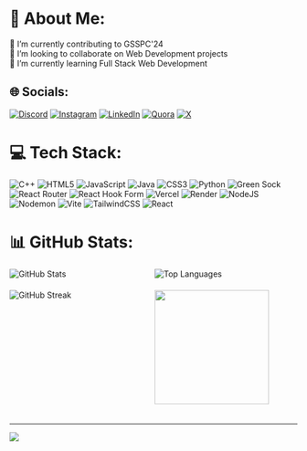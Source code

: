 # 💫 About Me:
🔭 I’m currently contributing to GSSPC'24<br>👯 I’m looking to collaborate on Web Development projects<br>🌱 I’m currently learning Full Stack Web Development


## 🌐 Socials:
[![Discord](https://img.shields.io/badge/Discord-%237289DA.svg?logo=discord&logoColor=white)](https://discord.gg/singh3558) [![Instagram](https://img.shields.io/badge/Instagram-%23E4405F.svg?logo=Instagram&logoColor=white)](https://instagram.com/singhchetan108) [![LinkedIn](https://img.shields.io/badge/LinkedIn-%230077B5.svg?logo=linkedin&logoColor=white)](https://linkedin.com/in/chetan-singh-168564251) [![Quora](https://img.shields.io/badge/Quora-%23B92B27.svg?logo=Quora&logoColor=white)](https://quora.com/profile/Chetan-Singh-993) [![X](https://img.shields.io/badge/X-black.svg?logo=X&logoColor=white)](https://x.com/Chetan90411) 

# 💻 Tech Stack:
![C++](https://img.shields.io/badge/c++-%2300599C.svg?style=for-the-badge&logo=c%2B%2B&logoColor=white) ![HTML5](https://img.shields.io/badge/html5-%23E34F26.svg?style=for-the-badge&logo=html5&logoColor=white) ![JavaScript](https://img.shields.io/badge/javascript-%23323330.svg?style=for-the-badge&logo=javascript&logoColor=%23F7DF1E) ![Java](https://img.shields.io/badge/java-%23ED8B00.svg?style=for-the-badge&logo=openjdk&logoColor=white) ![CSS3](https://img.shields.io/badge/css3-%231572B6.svg?style=for-the-badge&logo=css3&logoColor=white) ![Python](https://img.shields.io/badge/python-3670A0?style=for-the-badge&logo=python&logoColor=ffdd54) ![Green Sock](https://img.shields.io/badge/green%20sock-88CE02?style=for-the-badge&logo=greensock&logoColor=white) ![React Router](https://img.shields.io/badge/React_Router-CA4245?style=for-the-badge&logo=react-router&logoColor=white) ![React Hook Form](https://img.shields.io/badge/React%20Hook%20Form-%23EC5990.svg?style=for-the-badge&logo=reacthookform&logoColor=white) ![Vercel](https://img.shields.io/badge/vercel-%23000000.svg?style=for-the-badge&logo=vercel&logoColor=white) ![Render](https://img.shields.io/badge/Render-%46E3B7.svg?style=for-the-badge&logo=render&logoColor=white) ![NodeJS](https://img.shields.io/badge/node.js-6DA55F?style=for-the-badge&logo=node.js&logoColor=white) ![Nodemon](https://img.shields.io/badge/NODEMON-%23323330.svg?style=for-the-badge&logo=nodemon&logoColor=%BBDEAD) ![Vite](https://img.shields.io/badge/vite-%23646CFF.svg?style=for-the-badge&logo=vite&logoColor=white) ![TailwindCSS](https://img.shields.io/badge/tailwindcss-%2338B2AC.svg?style=for-the-badge&logo=tailwind-css&logoColor=white) ![React](https://img.shields.io/badge/react-%2320232a.svg?style=for-the-badge&logo=react&logoColor=%2361DAFB)
# 📊 GitHub Stats:

<div style="display: grid; grid-template-columns: repeat(2, 1fr); gap: 20px;">
  <img src="https://github-readme-stats.vercel.app/api?username=Chetan8299&theme=dark&hide_border=false&include_all_commits=false&count_private=false" alt="GitHub Stats" style="display: block;" />
  <img src="https://github-readme-stats.vercel.app/api/top-langs/?username=Chetan8299&theme=dark&hide_border=false&include_all_commits=false&count_private=false&layout=compact" alt="Top Languages" style="display: block;" />
  <img src="https://github-readme-streak-stats.herokuapp.com/?user=Chetan8299&theme=dark&hide_border=false" alt="GitHub Streak" style="display: block;" />
  <img style="margin: 0 50px 20px 0; display: block;" align="left" height="200" src="https://media.giphy.com/media/v1.Y2lkPTc5MGI3NjExMDc5ZGo0cHFyNWN6dXk1OWl1dGNrajAxZDQ1NGYwM3B6aWRkN3lmdCZlcD12MV9pbnRlcm5hbF9naWZfYnlfaWQmY3Q9Zw/YRThiAEEYVNtC5acLO/giphy.gif" />
</div>

---
[![](https://visitcount.itsvg.in/api?id=Chetan8299&icon=0&color=0)](https://visitcount.itsvg.in)

###


###
